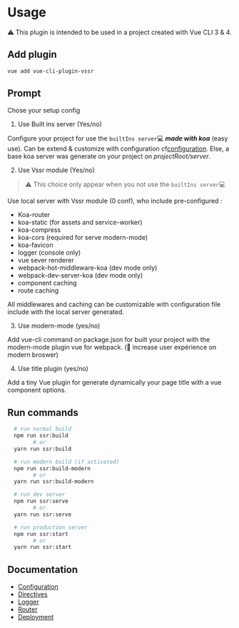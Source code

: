 # Usage

:warning:
This plugin is intended to be used in a project created with Vue CLI 3 & 4.

## Add plugin

```bash
vue add vue-cli-plugin-vssr
```

## Prompt

Chose your setup config

1. Use Built ins server (Yes/no)

Configure your project for use the `builtIns server`:computer:  ***made with koa*** (easy use). Can be extend & customize with configuration cf[configuration](./configuration).
Else, a base koa server was generate on your project on _projectRoot/server_.

2. Use Vssr module (Yes/no)
> :warning: This choice only appear when you not use the `builtIns server`:computer:

Use local server with Vssr module (0 conf), who include pre-configured :
- Koa-router
- koa-static (for assets and service-worker)
- koa-compress
- koa-cors (required for serve modern-mode)
- koa-favicon
- logger (console only)
- vue sever renderer
- webpack-hot-middleware-koa (dev mode only)
- webpack-dev-server-koa (dev mode only)
- component caching
- route caching

All middlewares and caching can be customizable with configuration file include with the local server generated.

3. Use modern-mode (yes/no)

Add vue-cli command on package.json for built your project with the modern-mode plugin vue for webpack. (:muscle: increase user expérience on modern broswer)

4. Use title plugin (yes/no)

Add a tiny Vue plugin for generate dynamically your page title with a vue component options.

## Run commands

```bash
  # run normal build
  npm run ssr:build
        # or
  yarn run ssr:build

  # run modern build (if activated)
  npm run ssr:build-modern
        # or
  yarn run ssr:build-modern

  # run dev server
  npm run ssr:serve
        # or
  yarn run ssr:serve

  # run production server
  npm run ssr:start
        # or
  yarn run ssr:start

```
## Documentation

- [Configuration](./configuration.md)
- [Directives](./directives.md)
- [Logger](./logger.md)
- [Router](./router.md)
- [Deployment](./deployment.md)
